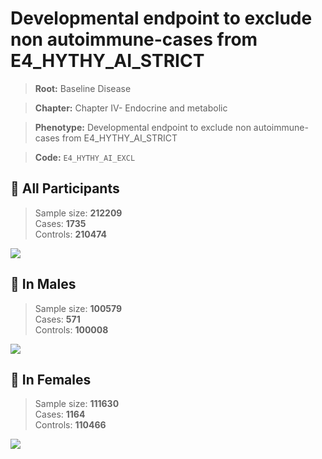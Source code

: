 # Developmental endpoint to exclude non autoimmune-cases from E4_HYTHY_AI_STRICT

> **Root:** Baseline Disease  

> **Chapter:** Chapter IV- Endocrine and metabolic  

> **Phenotype:** Developmental endpoint to exclude non autoimmune-cases from E4_HYTHY_AI_STRICT  

> **Code:** `E4_HYTHY_AI_EXCL`

## 🧪 All Participants  
> Sample size: **212209**  
> Cases: **1735**  
> Controls: **210474**
<img src="/Disease/Figures/ALL/Incidence/E4_HYTHY_AI_EXCL.png"/>
<CsvTable src="/public/Disease/Data/ALL/Incidence/COX_E4_HYTHY_AI_EXCL.csv" label="🔍 View full results" />

## 👨 In Males  
> Sample size: **100579**  
> Cases: **571**  
> Controls: **100008**
<img src="/Disease/Figures/Male/Incidence/E4_HYTHY_AI_EXCL.png"/>
<CsvTable src="/public/Disease/Data/Male/Incidence/COX_E4_HYTHY_AI_EXCL.csv" label="🔍 View full results" />

## 👩 In Females  
> Sample size: **111630**  
> Cases: **1164**  
> Controls: **110466**
<img src="/Disease/Figures/Female/Incidence/E4_HYTHY_AI_EXCL.png"/>
<CsvTable src="/public/Disease/Data/Female/Incidence/COX_E4_HYTHY_AI_EXCL.csv" label="🔍 View full results" />
